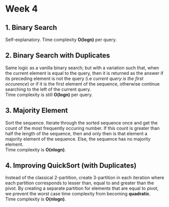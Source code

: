 # Week 4

## 1. Binary Search

Self-explanatory. Time complexity **O(logn)** per query.

## 2. Binary Search with Duplicates

Same logic as a vanilla binary search; but with a variation such that, when the current element is
equal to the query, then it is returned as the answer if its preceding element is not the query (i.e
_current query is the first occurence_) or if it is the first element of the sequence, otherwise
continue searching to the left of the current query.  
Time complexity is still **O(logn)** per query.

## 3. Majority Element

Sort the sequence. Iterate through the sorted sequence once and get the count of the most frequently
occuring number. If this count is greater than half the length of the sequence, then and only then
is that element a majority element of the sequence. Else, the sequence has no majority element.  
Time complexity is **O(nlogn)**.

## 4. Improving QuickSort (with Duplicates)

Instead of the classical 2-partition, create 3-partition in each iteration where each partition
corresponds to lesser than, equal to and greater than the pivot. By creating a separate partition
for elements that are equal to pivot, we prevent the worst case time complexity from becoming
**quadratic**.  
Time complexity is **O(nlogn)**.

